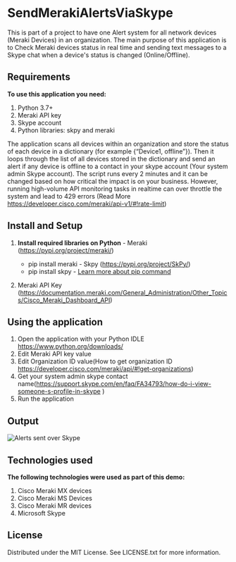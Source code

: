 # SendMerakiAlertsViaSkype
This is part of a project to have one Alert system for all network devices (Meraki Devices) in an organization. The main purpose of this application is to Check Meraki devices status in real time and sending text messages to a Skype chat when a device's status is changed (Online/Offline).

## Requirements
  **To use this application you need:**
   1. Python 3.7+
   2. Meraki API key
   3. Skype account
   4. Python libraries: skpy and meraki

The application scans all devices within an organization and store the status of each device in a dictionary (for example {“Device1, offline”}). Then it loops through the list of all devices stored in the dictionary and send an alert if any device is offline to a contact in your skype account (Your system admin Skype account). The script runs every 2 minutes and it can be changed based on how critical the impact is on your business. However, running high-volume API monitoring tasks in realtime can over throttle the system and lead to 429 errors (Read More https://developer.cisco.com/meraki/api-v1/#!rate-limit)

## Install and Setup
  1. **Install required libraries on Python**
    -	Meraki (https://pypi.org/project/meraki/)
        * pip install meraki
    -	Skpy (https://pypi.org/project/SkPy/)
        * pip install skpy
    - [Learn more about pip command](https://pip.pypa.io/en/stable/installation/)

  2. Meraki API Key (https://documentation.meraki.com/General_Administration/Other_Topics/Cisco_Meraki_Dashboard_API)

## Using the application
  1.	Open the application with your Python IDLE https://www.python.org/downloads/
  2. Edit Meraki API key value
  3.	Edit Organization ID value(How to get organization ID https://developer.cisco.com/meraki/api/#!get-organizations)
  4.	Get your system admin skype contact name(https://support.skype.com/en/faq/FA34793/how-do-i-view-someone-s-profile-in-skype )
  5.	Run the application

## Output
![**Alerts sent over Skype**](https://github.com/muthanasaleh/SendMerakiAlertsViaSkype/blob/e7524dc7607c342dfdbea99680fc27bd95f59560/images/demo.PNG)

## Technologies used
  **The following technologies were used as part of this demo:**
  1.	Cisco Meraki MX devices
  2.	Cisco Meraki MS Devices
  3.	Cisco Meraki MR devices
  4.  Microsoft Skype

## License
Distributed under the MIT License. See LICENSE.txt for more information.
